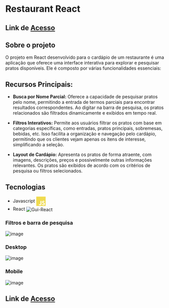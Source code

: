 # Restaurant React

## Link de [Acesso](https://restaurant-react-iota.vercel.app/)

## Sobre o projeto 

O projeto em React desenvolvido para o cardápio de um restaurante é uma aplicação que oferece uma interface interativa para explorar e pesquisar pratos disponíveis. Ele é composto por várias funcionalidades essenciais:

## Recursos Principais:
- **Busca por Nome Parcial:** Oferece a capacidade de pesquisar pratos pelo nome, permitindo a entrada de termos parciais para encontrar resultados correspondentes. Ao digitar na barra de pesquisa, os pratos relacionados são filtrados dinamicamente e exibidos em tempo real.

- **Filtros Interativos:** Permite aos usuários filtrar os pratos com base em categorias específicas, como entradas, pratos principais, sobremesas, bebidas, etc. Isso facilita a organização e navegação pelo cardápio, permitindo que os clientes vejam apenas os itens de interesse, simplificando a seleção.

- **Layout de Cardápio:** Apresenta os pratos de forma atraente, com imagens, descrições, preços e possivelmente outras informações relevantes. Os pratos são exibidos de acordo com os critérios de pesquisa ou filtros selecionados.

## Tecnologias
- Javascript <img align="center" alt="Gui-Js" height="30" width="30" src="https://raw.githubusercontent.com/devicons/devicon/master/icons/javascript/javascript-plain.svg"> 
- React <img align="center" alt="Gui-React" height="40" width="40" src="https://cdn.jsdelivr.net/gh/devicons/devicon/icons/react/react-original.svg" />
         
### Filtros e barra de pesquisa

![image](https://github.com/athena272/restaurant-react/assets/58920070/986cf6a6-9d7c-43d1-9770-1c39887be772)

### Desktop

![image](https://github.com/athena272/restaurant-react/assets/58920070/69a44f11-0a47-4815-894c-92b15db71050)

### Mobile

![image](https://github.com/athena272/restaurant-react/assets/58920070/4a2333be-689a-4315-af89-4cad1a158eab)

## Link de [Acesso](https://restaurant-react-iota.vercel.app/)


